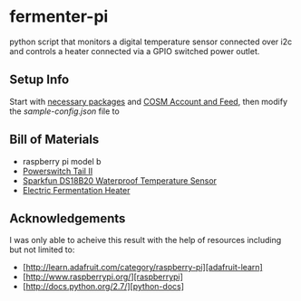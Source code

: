 fermenter-pi
============

python script that monitors a digital temperature sensor connected over i2c and controls a heater connected via a GPIO switched power outlet. 

Setup Info
----------
Start with [necessary packages][packages] and [COSM Account and Feed][cosm-setup], then modify the _sample-config.json_ file to 

Bill of Materials
-----------------
* raspberry pi model b
* [Powerswitch Tail II][powerswitch]
* [Sparkfun DS18B20 Waterproof Temperature Sensor][ds18b20]
* [Electric Fermentation Heater][heater]

Acknowledgements
-----------------
I was only able to acheive this result with the help of resources including but not limited to:
* [http://learn.adafruit.com/category/raspberry-pi][adafruit-learn]
* [http://www.raspberrypi.org/][raspberrypi]
* [http://docs.python.org/2.7/][python-docs]

[packages]: http://learn.adafruit.com/send-raspberry-pi-data-to-cosm/necessary-packages "Adafruit Learning System: Send Raspberry Pi Data to COSM - COSM Account and Feed"
[cosm-setup]: http://learn.adafruit.com/send-raspberry-pi-data-to-cosm/cosm-account-and-feed "Adafruit Learning System: Send Raspberry Pi Data to COSM - Necessary Packages"
[heater]: http://www.northernbrewer.com/shop/electric-fermentation-heater.html "Electric Fermentation Heater @ Northern Brewer"
[ds18b20]: http://www.abra-electronics.com/products/SEN%252d11050-Temperature-Sensor-%252d-Waterproof-%28DS18B20%29.html "Sparkfun DS18B20 Waterproof Temperature Sensor @ ABRA Electronics"
[powerswitch]: http://www.abra-electronics.com/products/COM%252d10747-PowerSwitch-Tail-II.html "PowerSwitch Tail II @ ABRA Electronics"
[adafruit-learn]: http://learn.adafruit.com/category/raspberry-pi "Adafruit Learning System - Raspberry Pi"
[raspberrypi]: http://www.raspberrypi.org/ "Raspberry Pi"
[python-docs]: http://docs.python.org/2.7/ "Python v2.7.3 documentation"